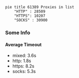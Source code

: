 
```mermaid
pie title 61389 Proxies in list
    "HTTP" : 28509
    "HTTPS": 10207
    "SOCKS" : 30900
```

### Some Info
#### Average Timeout

- mixed: 3.6s
- http: 1.8s
- https: 8.2s
- socks: 5.3s